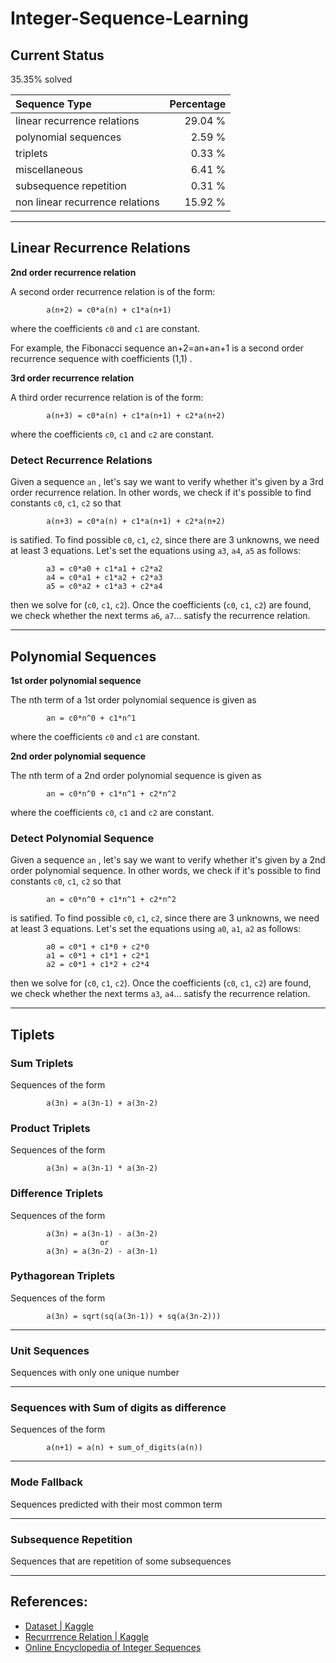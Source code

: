 # Integer-Sequence-Learning

## Current Status

35.35% solved

Sequence Type | Percentage
:---|---:
linear recurrence relations | 29.04 %
polynomial sequences | 2.59 %
triplets | 0.33 %
miscellaneous  | 6.41 %
subsequence repetition | 0.31 %
non linear recurrence relations | 15.92 %

___
## Linear Recurrence Relations

**2nd order recurrence relation**

A second order recurrence relation is of the form:

            a(n+2) = c0*a(n) + c1*a(n+1)

where the coefficients `c0` and `c1` are constant.

For example, the Fibonacci sequence an+2=an+an+1 is a second order recurrence sequence with coefficients (1,1) .

**3rd order recurrence relation**

A third order recurrence relation is of the form:

            a(n+3) = c0*a(n) + c1*a(n+1) + c2*a(n+2)

where the coefficients `c0`, `c1` and `c2` are constant.

### Detect Recurrence Relations

Given a sequence `an` , let's say we want to verify whether it's given by a 3rd order recurrence relation. In other words, we check if it's possible to find constants `c0`, `c1`, `c2` so that

            a(n+3) = c0*a(n) + c1*a(n+1) + c2*a(n+2)

is satified. To find possible `c0`, `c1`, `c2`, since there are 3 unknowns, we need at least 3 equations. Let's set the equations using `a3`, `a4`, `a5` as follows:

            a3 = c0*a0 + c1*a1 + c2*a2
            a4 = c0*a1 + c1*a2 + c2*a3
            a5 = c0*a2 + c1*a3 + c2*a4

then we solve for (`c0`, `c1`, `c2`). Once the coefficients (`c0`, `c1`, `c2`) are found, we check whether the next terms `a6`, `a7`... satisfy the recurrence relation.

---

## Polynomial Sequences

**1st order polynomial sequence**

The nth term of a 1st order polynomial sequence is given as

            an = c0*n^0 + c1*n^1

where the coefficients `c0` and `c1` are constant.

**2nd order polynomial sequence**

The nth term of a 2nd order polynomial sequence is given as

            an = c0*n^0 + c1*n^1 + c2*n^2

where the coefficients `c0`, `c1` and `c2` are constant.

### Detect Polynomial Sequence

Given a sequence `an` , let's say we want to verify whether it's given by a 2nd order polynomial sequence. In other words, we check if it's possible to find constants `c0`, `c1`, `c2` so that

            an = c0*n^0 + c1*n^1 + c2*n^2

is satified. To find possible `c0`, `c1`, `c2`, since there are 3 unknowns, we need at least 3 equations. Let's set the equations using `a0`, `a1`, `a2` as follows:

            a0 = c0*1 + c1*0 + c2*0
            a1 = c0*1 + c1*1 + c2*1
            a2 = c0*1 + c1*2 + c2*4

then we solve for (`c0`, `c1`, `c2`). Once the coefficients (`c0`, `c1`, `c2`) are found, we check whether the next terms `a3`, `a4`... satisfy the recurrence relation.

---

## Tiplets

### Sum Triplets

Sequences of the form

            a(3n) = a(3n-1) + a(3n-2)

### Product Triplets

Sequences of the form

            a(3n) = a(3n-1) * a(3n-2)

### Difference Triplets

Sequences of the form

            a(3n) = a(3n-1) - a(3n-2)
                        or
            a(3n) = a(3n-2) - a(3n-1)

### Pythagorean Triplets

Sequences of the form

            a(3n) = sqrt(sq(a(3n-1)) + sq(a(3n-2)))

---

### Unit Sequences

Sequences with only one unique number

---

### Sequences with Sum of digits as difference

Sequences of the form
        
            a(n+1) = a(n) + sum_of_digits(a(n))
            

---

### Mode Fallback

Sequences predicted with their most common term

---

### Subsequence Repetition

Sequences that are repetition of some subsequences


---
## References:

- [Dataset | Kaggle](https://www.kaggle.com/c/integer-sequence-learning/data)
- [Recurrrence Relation | Kaggle](https://www.kaggle.com/ncchen/recurrence-relation)
- [Online Encyclopedia of Integer Sequences](https://oeis.org/)
